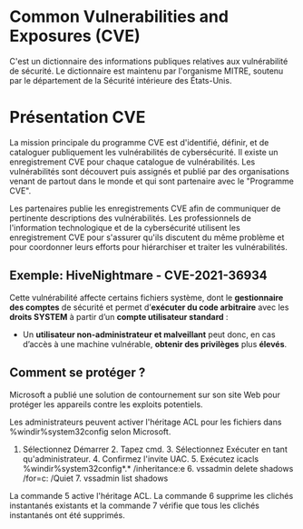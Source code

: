 # Common Vulnerabilities and Exposures (CVE)

C'est un dictionnaire des informations publiques relatives aux vulnérabilité de sécurité.
Le dictionnaire est maintenu par l'organisme MITRE, soutenu par le département de la Sécurité intérieure des États-Unis.


# Présentation CVE

La mission principale du programme CVE est d'identifié, définir, et de cataloguer publiquement les vulnérabilités de cybersécurité. Il existe un enregistrement CVE pour chaque catalogue de vulnérabilités. 
Les vulnérabilités sont découvert puis assignés et publié par des organisations venant de partout dans le monde et qui sont partenaire avec le "Programme CVE".

Les partenaires publie les enregistrements CVE afin de communiquer de pertinente descriptions des vulnérabilités.
Les professionnels de l'information technologique et de la cybersécurité utilisent les enregistrement CVE pour s'assurer qu'ils discutent du même problème et pour coordonner leurs efforts pour hiérarchiser et traiter les vulnérabilités.
 

## Exemple: HiveNightmare - CVE-2021-36934

Cette vulnérabilité affecte certains fichiers système, dont le **gestionnaire des comptes** de sécurité et permet d’**exécuter du code arbitraire** avec les **droits SYSTEM** à partir d’un **compte utilisateur standard** : 

 - Un **utilisateur non-administrateur et malveillant** peut donc, en
   cas d’accès à une machine vulnérable, **obtenir des privilèges** plus
   **élevés**.

## Comment se protéger ?


Microsoft a publié une solution de contournement sur son site Web pour protéger les appareils contre les exploits potentiels.

Les administrateurs peuvent activer l'héritage ACL pour les fichiers dans %windir%system32config selon Microsoft.

   1. Sélectionnez Démarrer
    2.  Tapez cmd.
    3.  Sélectionnez Exécuter en tant qu'administrateur.
    4.  Confirmez l'invite UAC.
    5.  Exécutez icacls %windir%system32config*.* /inheritance:e
    6.  vssadmin delete shadows /for=c: /Quiet
    7.  vssadmin list shadows

La commande 5 active l'héritage ACL. 
La commande 6 supprime les clichés instantanés existants et la commande 7 vérifie que tous les clichés instantanés ont été supprimés.
